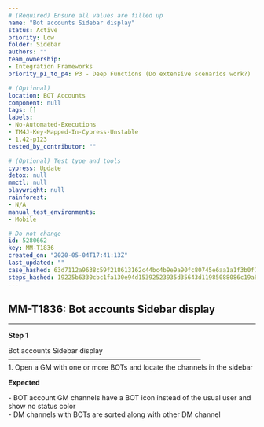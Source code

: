 ```yaml
---
# (Required) Ensure all values are filled up
name: "Bot accounts Sidebar display"
status: Active
priority: Low
folder: Sidebar
authors: ""
team_ownership: 
- Integration Frameworks
priority_p1_to_p4: P3 - Deep Functions (Do extensive scenarios work?)

# (Optional)
location: BOT Accounts
component: null
tags: []
labels: 
- No-Automated-Executions
- TM4J-Key-Mapped-In-Cypress-Unstable
- 1.42-p123
tested_by_contributor: ""

# (Optional) Test type and tools
cypress: Update
detox: null
mmctl: null
playwright: null
rainforest: 
- N/A
manual_test_environments: 
- Mobile

# Do not change
id: 5280662
key: MM-T1836
created_on: "2020-05-04T17:41:13Z"
last_updated: ""
case_hashed: 63d7112a9638c59f218613162c44bc4b9e9a90fc80745e6aa1a1f3b0f78645556e85c74dff2592e89bd10e251967e826
steps_hashed: 19225b6330cbc1fa130e94d15392523935d35643d11985088086c19a82350306d58ad9f511ba57ad6d2cbd3f11919078
---
```


<!-- (Auto-generated) Based on frontmatter's "key" and "name" -->

## MM-T1836: Bot accounts Sidebar display

---

**Step 1**

Bot accounts Sidebar display\
————————————————————————————\
1\. Open a GM with one or more BOTs and locate the channels in the sidebar

**Expected**

\- BOT account GM channels have a BOT icon instead of the usual user and show no status color\
\- DM channels with BOTs are sorted along with other DM channel
